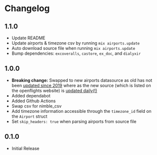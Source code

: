 # Changelog

## 1.1.0

- Update README
- Update airports & timezone csv by running `mix airports.update`
- Auto download source file when running `mix airports.update`
- Bump dependencies: `excoveralls`, `castore`, `ex_doc`, and `dialyxir`

## 1.0.0

- **Breaking change:** Swapped to new airports datasource as old has not been [updated since 2019](https://github.com/jpatokal/openflights/commits/master/data/airports.dat) where as the new source (which is listed on the openflights website) is [updated daily(!)](https://github.com/davidmegginson/ourairports-data/commits/main/airports.csv)
- Added dependabot
- Added Github Actions
- Swap csv for nimble_csv
- Add timezone information accessible through the `timezone_id` field on the `Airport` struct
- Set `skip_headers: true` when parsing airports from source file

## 0.1.0

- Initial Release
